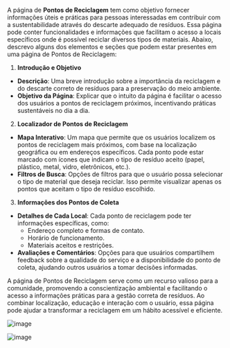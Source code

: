 A página de **Pontos de Reciclagem** tem como objetivo fornecer informações úteis e práticas para pessoas interessadas em contribuir com a sustentabilidade através do descarte adequado de resíduos. Essa página pode conter funcionalidades e informações que facilitam o acesso a locais específicos onde é possível reciclar diversos tipos de materiais. Abaixo, descrevo alguns dos elementos e seções que podem estar presentes em uma página de Pontos de Reciclagem:

 1. **Introdução e Objetivo**
   - **Descrição**: Uma breve introdução sobre a importância da reciclagem e do descarte correto de resíduos para a preservação do meio ambiente.
   - **Objetivo da Página**: Explicar que o intuito da página é facilitar o acesso dos usuários a pontos de reciclagem próximos, incentivando práticas sustentáveis no dia a dia.

 2. **Localizador de Pontos de Reciclagem**
   - **Mapa Interativo**: Um mapa que permite que os usuários localizem os pontos de reciclagem mais próximos, com base na localização geográfica ou em endereços específicos. Cada ponto pode estar marcado com ícones que indicam o tipo de resíduo aceito (papel, plástico, metal, vidro, eletrônicos, etc.).
   - **Filtros de Busca**: Opções de filtros para que o usuário possa selecionar o tipo de material que deseja reciclar. Isso permite visualizar apenas os pontos que aceitam o tipo de resíduo escolhido.

 3. **Informações dos Pontos de Coleta**
   - **Detalhes de Cada Local**: Cada ponto de reciclagem pode ter informações específicas, como:
     - Endereço completo e formas de contato.
     - Horário de funcionamento.
     - Materiais aceitos e restrições.
   - **Avaliações e Comentários**: Opções para que usuários compartilhem feedback sobre a qualidade do serviço e a disponibilidade do ponto de coleta, ajudando outros usuários a tomar decisões informadas.


A página de Pontos de Reciclagem serve como um recurso valioso para a comunidade, promovendo a conscientização ambiental e facilitando o acesso a informações práticas para a gestão correta de resíduos. Ao combinar localização, educação e interação com o usuário, essa página pode ajudar a transformar a reciclagem em um hábito acessível e eficiente.


![image](https://github.com/user-attachments/assets/03a0ee88-c6dc-4d73-8a52-7c3d8c392674)



![image](https://github.com/user-attachments/assets/170deb03-ec09-4ea5-aa0c-6e68d046d016)



